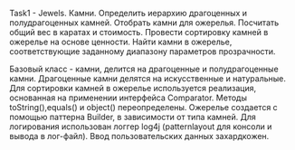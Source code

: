 Task1 - Jewels. Камни. 
Определить иерархию драгоценных и полудрагоценных камней. Отобрать камни для ожерелья. 
Посчитать общий вес в каратах и стоимость. Провести сортировку камней в ожерелье на основе ценности. 
Найти камни в ожерелье, соответствующие заданному диапазону параметров прозрачности.

Базовый класс - камни, делится на драгоценные и полудрагоценные камни. 
Драгоценные камни делятся на искусственные и натуральные. 
Для сортировки камней в ожерелье используется реализация, основанная на применении интерфейса Comparator. 
Методы toString(),equals() и object() переопределены. Ожерелье создается с помощью паттерна Builder, 
в зависимости от типа камней. Для логирования использован логгер log4j (patternlayout для консоли 
и вывода в лог-файл). Ввод пользовательских данных захардкожен.
